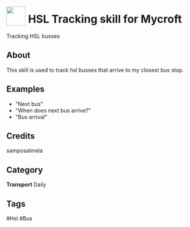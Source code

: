 # <img src="https://raw.githack.com/FortAwesome/Font-Awesome/master/svgs/solid/bus.svg" card_color="#D80DE5" width="50" height="50" style="vertical-align:bottom"/> HSL Tracking skill for Mycroft
Tracking HSL busses

## About
This skill is used to track hsl busses that arrive to my closest bus stop.

## Examples
* "Next bus"
* "When does next bus arrive?"
* "Bus arrival"

## Credits
samposalmela

## Category
**Transport**
Daily

## Tags
#Hsl
#Bus

